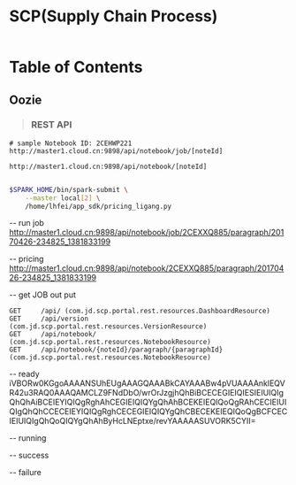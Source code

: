 
SCP(Supply Chain Process)
=========================

```
```

# Table of Contents

## Oozie

>### REST API

```
# sample Notebook ID: 2CEHWP221
http://master1.cloud.cn:9898/api/notebook/job/[noteId]

http://master1.cloud.cn:9898/api/notebook/[noteId]
```


```sh

$SPARK_HOME/bin/spark-submit \
    --master local[2] \
    /home/lhfei/app_sdk/pricing_ligang.py

```

-- run job
    http://master1.cloud.cn:9898/api/notebook/job/2CEXXQ885/paragraph/20170426-234825_1381833199


-- pricing
http://master1.cloud.cn:9898/api/notebook/2CEXXQ885/paragraph/20170426-234825_1381833199


-- get JOB out put


```API
GET     /api/ (com.jd.scp.portal.rest.resources.DashboardResource)
GET     /api/version (com.jd.scp.portal.rest.resources.VersionResource)
GET     /api/notebook/ (com.jd.scp.portal.rest.resources.NotebookResource)
GET     /api/notebook/{noteId}/paragraph/{paragraphId} (com.jd.scp.portal.rest.resources.NotebookResource)

```


-- ready
iVBORw0KGgoAAAANSUhEUgAAAGQAAABkCAYAAABw4pVUAAAAnklEQVR42u3RAQ0AAAQAMCLZ9FNdDbO/wrOrJzgjhQhBiBCECEGIEIQIESIEIUIQIgQhQhAiBCEIEYIQIQgRghAhCEGIEIQIQYgQhAhBCEKEIEQIQoQgRAhCECIEIUIQIgQhQhCCECEIEYIQIQgRghCECEGIEIQIQYgQhCBECEKEIEQIQoQgBCFCECIEIUIQIgQhQoQIQYgQhAhByHcLNEptxe/revYAAAAASUVORK5CYII=

-- running

-- success

-- failure
